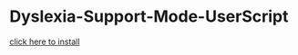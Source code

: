 # Dyslexia-Support-Mode-UserScript

[click here to install](https://searchforjohn.github.io/Dyslexia-Support-Mode-UserScript/Dyslexia-Support-Mode-UserScript.user.js)
